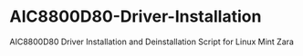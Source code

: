 # AIC8800D80-Driver-Installation
AIC8800D80 Driver Installation and Deinstallation Script for Linux Mint Zara

